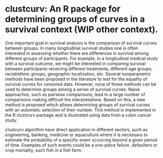 # clustcurv: An R package for determining groups of curves in a survival context (WIP other context).

One important goal in survival analysis is the comparison of survival curves between groups. In many longitudinal survival studies one is often interested in assessing whether there are differences in survival among different groups of participants. For example, in a longitudinal medical study with a survival outcome, we might be interested in comparing survival between participants receiving different treatments, different age groups, racial/ethnic groups, geographic localization, etc. Several nonparametric methods have been proposed in the literature to test for the equality of survival curves for censored data. However, none of these methods can be used to determine groups among a series of survival curves. Naive approaches, such as pairwise comparisons, lead to a large number of comparisons making difficult the interpretations. Based on this, a new method is proposed which allows determining groups of survival curves with an automatic selection of their number. This method is implemented in the R clustcurv package and is illustrated using data from a colon cancer study.

clustcurv algorithm have direct application in different sectors, such as engineering, banking, medicine or aquaculture where it is necessaru to estimate the probability  of a specific event occurring beyond a given period of time. Examples of such events could be a one-piece failure, defaulters or crop mortality, such fish in a fish farm.
